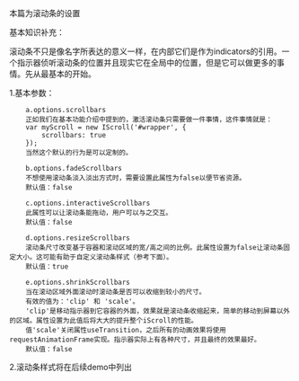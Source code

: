本篇为滚动条的设置

基本知识补充：

滚动条不只是像名字所表达的意义一样，在内部它们是作为indicators的引用。一个指示器侦听滚动条的位置并且现实它在全局中的位置，但是它可以做更多的事情。先从最基本的开始。


1.基本参数：

        a.options.scrollbars
        正如我们在基本功能介绍中提到的，激活滚动条只需要做一件事情，这件事情就是：
        var myScroll = new IScroll('#wrapper', {
            scrollbars: true
        });
        当然这个默认的行为是可以定制的。
        
        b.options.fadeScrollbars
        不想使用滚动条淡入淡出方式时，需要设置此属性为false以便节省资源。
        默认值：false
        
        c.options.interactiveScrollbars
        此属性可以让滚动条能拖动，用户可以与之交互。
        默认值：false
        
        d.options.resizeScrollbars
        滚动条尺寸改变基于容器和滚动区域的宽/高之间的比例。此属性设置为false让滚动条固定大小。这可能有助于自定义滚动条样式（参考下面）。
        默认值：true
        
        e.options.shrinkScrollbars
        当在滚动区域外面滚动时滚动条是否可以收缩到较小的尺寸。
        有效的值为：'clip' 和 'scale'。
        'clip'是移动指示器到它容器的外面，效果就是滚动条收缩起来，简单的移动到屏幕以外的区域。属性设置为此值后将大大的提升整个iScroll的性能。
        值'scale'关闭属性useTransition，之后所有的动画效果将使用requestAnimationFrame实现。指示器实际上有各种尺寸，并且最终的效果最好。
        默认值：false
        
2.滚动条样式将在后续demo中列出 






